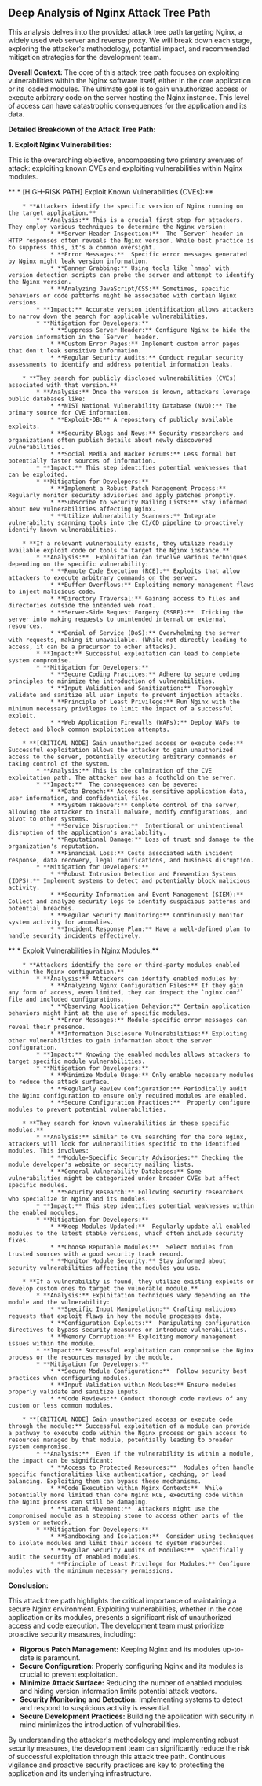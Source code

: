 ## Deep Analysis of Nginx Attack Tree Path

This analysis delves into the provided attack tree path targeting Nginx, a widely used web server and reverse proxy. We will break down each stage, exploring the attacker's methodology, potential impact, and recommended mitigation strategies for the development team.

**Overall Context:** The core of this attack tree path focuses on exploiting vulnerabilities within the Nginx software itself, either in the core application or its loaded modules. The ultimate goal is to gain unauthorized access or execute arbitrary code on the server hosting the Nginx instance. This level of access can have catastrophic consequences for the application and its data.

**Detailed Breakdown of the Attack Tree Path:**

**1. Exploit Nginx Vulnerabilities:**

This is the overarching objective, encompassing two primary avenues of attack: exploiting known CVEs and exploiting vulnerabilities within Nginx modules.

**    * [HIGH-RISK PATH] Exploit Known Vulnerabilities (CVEs):**

        * **Attackers identify the specific version of Nginx running on the target application.**
            * **Analysis:** This is a crucial first step for attackers. They employ various techniques to determine the Nginx version:
                * **Server Header Inspection:**  The `Server` header in HTTP responses often reveals the Nginx version. While best practice is to suppress this, it's a common oversight.
                * **Error Messages:**  Specific error messages generated by Nginx might leak version information.
                * **Banner Grabbing:** Using tools like `nmap` with version detection scripts can probe the server and attempt to identify the Nginx version.
                * **Analyzing JavaScript/CSS:** Sometimes, specific behaviors or code patterns might be associated with certain Nginx versions.
            * **Impact:** Accurate version identification allows attackers to narrow down the search for applicable vulnerabilities.
            * **Mitigation for Developers:**
                * **Suppress Server Header:** Configure Nginx to hide the version information in the `Server` header.
                * **Custom Error Pages:** Implement custom error pages that don't leak sensitive information.
                * **Regular Security Audits:** Conduct regular security assessments to identify and address potential information leaks.

        * **They search for publicly disclosed vulnerabilities (CVEs) associated with that version.**
            * **Analysis:** Once the version is known, attackers leverage public databases like:
                * **NIST National Vulnerability Database (NVD):** The primary source for CVE information.
                * **Exploit-DB:** A repository of publicly available exploits.
                * **Security Blogs and News:** Security researchers and organizations often publish details about newly discovered vulnerabilities.
                * **Social Media and Hacker Forums:** Less formal but potentially faster sources of information.
            * **Impact:** This step identifies potential weaknesses that can be exploited.
            * **Mitigation for Developers:**
                * **Implement a Robust Patch Management Process:**  Regularly monitor security advisories and apply patches promptly.
                * **Subscribe to Security Mailing Lists:** Stay informed about new vulnerabilities affecting Nginx.
                * **Utilize Vulnerability Scanners:** Integrate vulnerability scanning tools into the CI/CD pipeline to proactively identify known vulnerabilities.

        * **If a relevant vulnerability exists, they utilize readily available exploit code or tools to target the Nginx instance.**
            * **Analysis:**  Exploitation can involve various techniques depending on the specific vulnerability:
                * **Remote Code Execution (RCE):** Exploits that allow attackers to execute arbitrary commands on the server.
                * **Buffer Overflows:** Exploiting memory management flaws to inject malicious code.
                * **Directory Traversal:** Gaining access to files and directories outside the intended web root.
                * **Server-Side Request Forgery (SSRF):**  Tricking the server into making requests to unintended internal or external resources.
                * **Denial of Service (DoS):** Overwhelming the server with requests, making it unavailable. (While not directly leading to access, it can be a precursor to other attacks).
            * **Impact:** Successful exploitation can lead to complete system compromise.
            * **Mitigation for Developers:**
                * **Secure Coding Practices:** Adhere to secure coding principles to minimize the introduction of vulnerabilities.
                * **Input Validation and Sanitization:**  Thoroughly validate and sanitize all user inputs to prevent injection attacks.
                * **Principle of Least Privilege:** Run Nginx with the minimum necessary privileges to limit the impact of a successful exploit.
                * **Web Application Firewalls (WAFs):** Deploy WAFs to detect and block common exploitation attempts.

        * **[CRITICAL NODE] Gain unauthorized access or execute code:** Successful exploitation allows the attacker to gain unauthorized access to the server, potentially executing arbitrary commands or taking control of the system.
            * **Analysis:** This is the culmination of the CVE exploitation path. The attacker now has a foothold on the server.
            * **Impact:**  The consequences can be severe:
                * **Data Breach:** Access to sensitive application data, user information, and confidential files.
                * **System Takeover:** Complete control of the server, allowing the attacker to install malware, modify configurations, and pivot to other systems.
                * **Service Disruption:**  Intentional or unintentional disruption of the application's availability.
                * **Reputational Damage:** Loss of trust and damage to the organization's reputation.
                * **Financial Loss:** Costs associated with incident response, data recovery, legal ramifications, and business disruption.
            * **Mitigation for Developers:**
                * **Robust Intrusion Detection and Prevention Systems (IDPS):** Implement systems to detect and potentially block malicious activity.
                * **Security Information and Event Management (SIEM):**  Collect and analyze security logs to identify suspicious patterns and potential breaches.
                * **Regular Security Monitoring:** Continuously monitor system activity for anomalies.
                * **Incident Response Plan:** Have a well-defined plan to handle security incidents effectively.

**    * Exploit Vulnerabilities in Nginx Modules:**

        * **Attackers identify the core or third-party modules enabled within the Nginx configuration.**
            * **Analysis:** Attackers can identify enabled modules by:
                * **Analyzing Nginx Configuration Files:** If they gain any form of access, even limited, they can inspect the `nginx.conf` file and included configurations.
                * **Observing Application Behavior:** Certain application behaviors might hint at the use of specific modules.
                * **Error Messages:** Module-specific error messages can reveal their presence.
                * **Information Disclosure Vulnerabilities:** Exploiting other vulnerabilities to gain information about the server configuration.
            * **Impact:** Knowing the enabled modules allows attackers to target specific module vulnerabilities.
            * **Mitigation for Developers:**
                * **Minimize Module Usage:** Only enable necessary modules to reduce the attack surface.
                * **Regularly Review Configuration:** Periodically audit the Nginx configuration to ensure only required modules are enabled.
                * **Secure Configuration Practices:**  Properly configure modules to prevent potential vulnerabilities.

        * **They search for known vulnerabilities in these specific modules.**
            * **Analysis:** Similar to CVE searching for the core Nginx, attackers will look for vulnerabilities specific to the identified modules. This involves:
                * **Module-Specific Security Advisories:** Checking the module developer's website or security mailing lists.
                * **General Vulnerability Databases:** Some vulnerabilities might be categorized under broader CVEs but affect specific modules.
                * **Security Research:** Following security researchers who specialize in Nginx and its modules.
            * **Impact:** This step identifies potential weaknesses within the enabled modules.
            * **Mitigation for Developers:**
                * **Keep Modules Updated:**  Regularly update all enabled modules to the latest stable versions, which often include security fixes.
                * **Choose Reputable Modules:**  Select modules from trusted sources with a good security track record.
                * **Monitor Module Security:** Stay informed about security vulnerabilities affecting the modules you use.

        * **If a vulnerability is found, they utilize existing exploits or develop custom ones to target the vulnerable module.**
            * **Analysis:** Exploitation techniques vary depending on the module and the vulnerability:
                * **Specific Input Manipulation:** Crafting malicious requests that exploit flaws in how the module processes data.
                * **Configuration Exploits:**  Manipulating configuration directives to bypass security measures or introduce vulnerabilities.
                * **Memory Corruption:** Exploiting memory management issues within the module.
            * **Impact:** Successful exploitation can compromise the Nginx process or the resources managed by the module.
            * **Mitigation for Developers:**
                * **Secure Module Configuration:**  Follow security best practices when configuring modules.
                * **Input Validation within Modules:** Ensure modules properly validate and sanitize inputs.
                * **Code Reviews:** Conduct thorough code reviews of any custom or less common modules.

        * **[CRITICAL NODE] Gain unauthorized access or execute code through the module:** Successful exploitation of a module can provide a pathway to execute code within the Nginx process or gain access to resources managed by that module, potentially leading to broader system compromise.
            * **Analysis:**  Even if the vulnerability is within a module, the impact can be significant:
                * **Access to Protected Resources:**  Modules often handle specific functionalities like authentication, caching, or load balancing. Exploiting them can bypass these mechanisms.
                * **Code Execution within Nginx Context:**  While potentially more limited than core Nginx RCE, executing code within the Nginx process can still be damaging.
                * **Lateral Movement:**  Attackers might use the compromised module as a stepping stone to access other parts of the system or network.
            * **Mitigation for Developers:**
                * **Sandboxing and Isolation:**  Consider using techniques to isolate modules and limit their access to system resources.
                * **Regular Security Audits of Modules:**  Specifically audit the security of enabled modules.
                * **Principle of Least Privilege for Modules:** Configure modules with the minimum necessary permissions.

**Conclusion:**

This attack tree path highlights the critical importance of maintaining a secure Nginx environment. Exploiting vulnerabilities, whether in the core application or its modules, presents a significant risk of unauthorized access and code execution. The development team must prioritize proactive security measures, including:

* **Rigorous Patch Management:** Keeping Nginx and its modules up-to-date is paramount.
* **Secure Configuration:**  Properly configuring Nginx and its modules is crucial to prevent exploitation.
* **Minimize Attack Surface:**  Reducing the number of enabled modules and hiding version information limits potential attack vectors.
* **Security Monitoring and Detection:**  Implementing systems to detect and respond to suspicious activity is essential.
* **Secure Development Practices:** Building the application with security in mind minimizes the introduction of vulnerabilities.

By understanding the attacker's methodology and implementing robust security measures, the development team can significantly reduce the risk of successful exploitation through this attack tree path. Continuous vigilance and proactive security practices are key to protecting the application and its underlying infrastructure.
